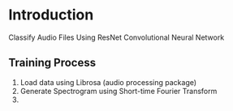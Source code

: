 # Introduction

Classify Audio Files Using ResNet Convolutional Neural Network

## Training Process

1. Load data using Librosa (audio processing package)
2. Generate Spectrogram using Short-time Fourier Transform
3.  
